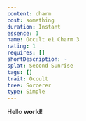 ```yaml
---
content: charm
cost: something
duration: Instant
essence: 1
name: Occult e1 Charm 3
rating: 1
requires: []
shortDescription: ~
splat: Second Sunrise
tags: []
trait: Occult
tree: Sorcerer
type: Simple
---
```


Hello **world**!
